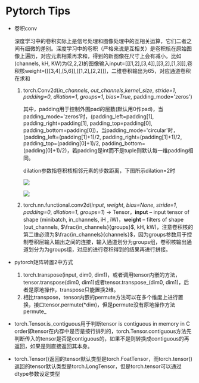 # Pytorch Tips

* 卷积conv
  
  深度学习中的卷积实际上是信号处理和图像处理中的互相关运算，它们二者之间有细微的差别。深度学习中的卷积（严格来说是互相关）是卷积核在原始图像上遍历，对应元素相乘再求和，得到的新图像在尺寸上会有减小。比如(channels, kH, KW)为(2,2,2)的图像输入input=[[[1,2],[3,4]],[[3,2],[1,3]]],卷积核weight=[[[3,4],[5,6]],[[1,2],[2,2]]]，二维卷积输出为65，对应通道卷积在求和
  
  1. torch.Conv2d(*in_channels*, *out_channels*,*kernel_size*, *stride=1*, *padding=0*, *dilation=1*, *groups=1*, *bias=True*, padding_mode='zeros')
  
     其中，padding用于控制外围pad的层数(默认用0作pad)，当padding_mode='zeros'时，(padding_left=padding[1], padding_right=padding[1], padding_top=padding[0], padding_bottom=padding[0])，当padding_mode='circular'时，(padding_left=(padding[1]+1)/2, padding_right=(padding[1]+1)/2, padding_top=(padding[0]+1)/2, padding_bottom=(padding[0]+1)/2)，若padding是int而不是tuple则默认每一维padding相同。
  
     dilation参数指卷积核相邻元素的步数距离，下图所示dilation=2时
  
     ![](/home/irving/github/pytorch-tutorials/images/dilation.png)
     
     <img src="https://raw.githubusercontent.com/tracy-talent/pytorch-tutorials/master/images/dilation.png?token=ADSCPHCOBKWL5QUPCLQH5CC6VPNUY" align="center">
     
  2. torch.nn.functional.conv2d(*input*, *weight*, *bias=None*, *stride=1*, *padding=0*, *dilation=1*, *groups=1*) → Tensor，**input** – input tensor of shape (minibatch, in\_channels, iH , iW)，**weight** – filters of shape (out_channels, $\frac{in_channels}{groups}$, kH, kW)，注意卷积核的第二维必须为$\frac{in_channels}{channels}$，因为groups参数用于控制卷积层输入输出之间的连接，输入通道划分为groups组，卷积核输出通道划分为为groups组，对应的进行卷积得到的结果再进行拼接。
  
* pytorch矩阵转置2中方式

  1. torch.transpose(input, dim0, dim1)，或者调用tensor内嵌的方法，tensor.transpose(dim0, dim1)或者tensor.transpose_(dim0, dim1)，后者是原地操作，transpose只能置换2维。
  2. 相比transpose，tensor内嵌的permute方法可以在多个维度上进行置换，接口tensor.permute(*dim)，但是permute没有原地操作方法permute_
  
* torch.Tensor.is_contiguous用于判断tensor is contiguous in memory in C order即tensor在内存中是否是按行排列的，torch.Tensor.contiguous方法先判断传入的tensor是否是contiguous的，如果不是则转换成contiguous的再返回，如果是则直接返回其本身。

* torch.Tensor()返回的tensor默认类型是torch.FoatTensor，而torch.tensor()返回的tensor默认类型是torch.LongTensor，但是torch.tensor可以通过dtype参数设定类型

